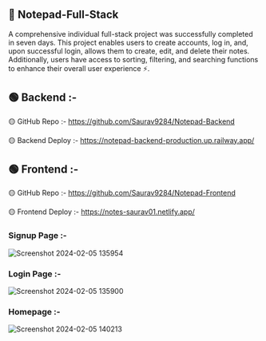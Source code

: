 ## 📙 Notepad-Full-Stack

A comprehensive individual full-stack project was successfully completed in seven days. This project enables users to create accounts, log in, and, upon successful login, allows them to create, edit, and delete their notes. Additionally, users have access to sorting, filtering, and searching functions to enhance their overall user experience ⚡.


## 🟢 Backend :-

🟡 GitHub Repo :- https://github.com/Saurav9284/Notepad-Backend

🟡 Backend Deploy :- https://notepad-backend-production.up.railway.app/

## 🟢 Frontend :-

🟡 GitHub Repo :- https://github.com/Saurav9284/Notepad-Frontend

🟡 Frontend Deploy :- https://notes-saurav01.netlify.app/

### Signup Page :-

![Screenshot 2024-02-05 135954](https://github.com/Saurav9284/Notepad-FullStack/assets/135011685/bdc4d523-c7f7-450f-95ff-1c99398eafdc)

### Login Page :-

![Screenshot 2024-02-05 135900](https://github.com/Saurav9284/Notepad-FullStack/assets/135011685/ff8a43f2-624a-44cf-9f74-3f28e153d5fd)

### Homepage :-

![Screenshot 2024-02-05 140213](https://github.com/Saurav9284/Notepad-FullStack/assets/135011685/b39e255f-d471-4d1f-95fd-7bfd9b88ed15)







